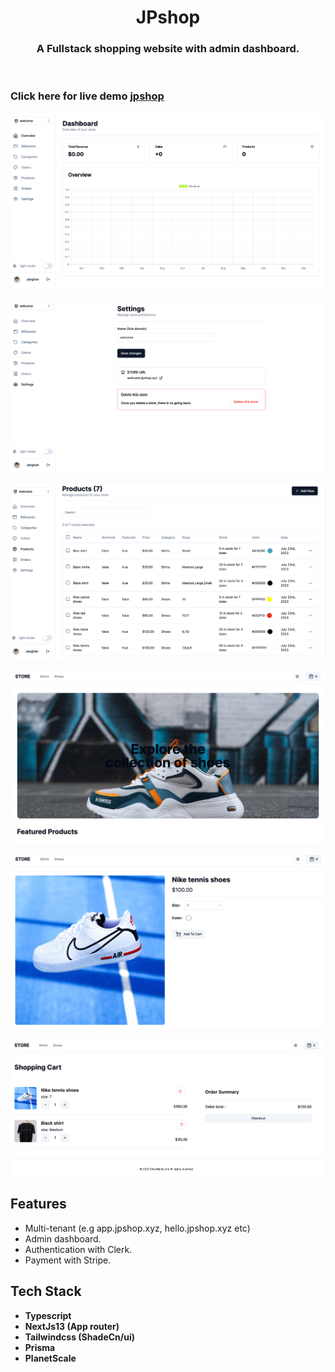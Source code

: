<p align="center">

  <h1 align="center">JPshop</h1>

  <h3 align="center">
   A Fullstack shopping website with admin dashboard.
  </h3>
 <br />

### Click here for live demo <a href="https://app.jpshop.xyz">jpshop</a>

</p>

![alt text](https://github.com/janghanp/ecommerce-with-admin/blob/main/public/images/screenshot1.png?raw=true)

![alt text](https://github.com/janghanp/ecommerce-with-admin/blob/main/public/images/screenshot2.png?raw=true)

![alt text](https://github.com/janghanp/ecommerce-with-admin/blob/main/public/images/screenshot3.png?raw=true)

![alt text](https://github.com/janghanp/ecommerce-with-admin/blob/main/public/images/screenshot4.png?raw=true)

![alt text](https://github.com/janghanp/ecommerce-with-admin/blob/main/public/images/screenshot5.png?raw=true)

![alt text](https://github.com/janghanp/ecommerce-with-admin/blob/main/public/images/screenshot6.png?raw=true)

## Features

-   Multi-tenant (e.g app.jpshop.xyz, hello.jpshop.xyz etc)
-   Admin dashboard.
-   Authentication with Clerk.
-   Payment with Stripe.

## Tech Stack

-   **Typescript**
-   **NextJs13 (App router)**
-   **Tailwindcss (ShadeCn/ui)**
-   **Prisma**
-   **PlanetScale**
